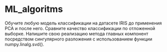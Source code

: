 # ML_algoritms
Обучите любую модель классификации на датасете IRIS до применения PCA и после него. Сравните качество классификации по отложенной выборке.
Напишите свою реализацию метода главных компонент посредством сингулярного разложения с использованием функции numpy.linalg.svd().
